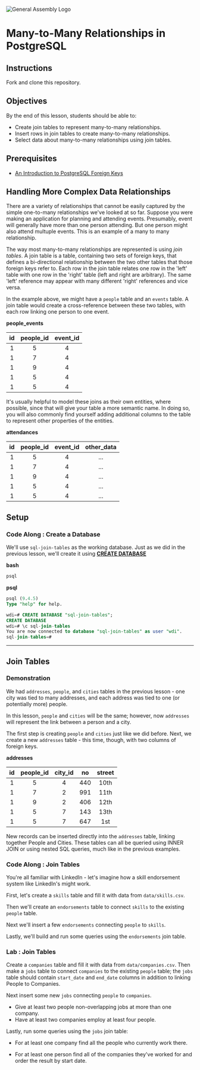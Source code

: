 ![General Assembly Logo](http://i.imgur.com/ke8USTq.png)

# Many-to-Many Relationships in PostgreSQL

## Instructions

Fork and clone this repository.

## Objectives

By the end of this lesson, students should be able to:

-   Create join tables to represent many-to-many relationships.
-   Insert rows in join tables to create many-to-many relationships.
-   Select data about many-to-many relationships using join tables.

## Prerequisites

-   [An Introduction to PostgreSQL Foreign Keys](https://github.com/ga-wdi-boston/sql-references-join)

## Handling More Complex Data Relationships

There are a variety of relationships that cannot be easily captured
 by the simple one-to-many relationships we've looked at so far.
Suppose you were making an application for planning and attending events.
Presumably, event will generally have more than one person attending.
But one person might also attend multuple events.
This is an example of a many to many relationship.

The way most many-to-many relationships are represented is using _join tables_.
A join table is a table, containing two sets of foreign keys,
that defines a bi-directional relationship between the two other tables
that those foreign keys refer to.
Each row in the join table relates one row in the 'left' table
 with one row in the 'right' table (left and right are arbitrary).
The same 'left' reference may appear with many different 'right' references
 and vice versa.

In the example above, we might have a `people` table and an `events` table.
A join table would create a cross-reference between these two tables,
with each row linking one person to one event.

**people_events**

| id | people_id | event_id |
|:--:|:---------:|:--------:|
|  1 |         5 |       4  |
|  1 |         7 |       4  |
|  1 |         9 |       4  |
|  1 |         5 |       4  |
|  1 |         5 |       4  |

It's usually helpful to model these joins
 as their own entities, where possible,
 since that will give your table a more semantic name.
In doing so, you will also commonly find yourself adding additional columns
 to the table to represent other properties of the entities.

**attendances**

| id | people_id | event_id | other_data |
|:--:|:---------:|:--------:|:----------:|
|  1 |         5 |       4  |    ...     |
|  1 |         7 |       4  |    ...     |
|  1 |         9 |       4  |    ...     |
|  1 |         5 |       4  |    ...     |
|  1 |         5 |       4  |    ...     |

## Setup

### Code Along : Create a Database

We'll use `sql-join-tables` as the working database.
Just as we did in the previous lesson, we'll create it using **[CREATE DATABASE](http://www.postgresql.org/docs/9.4/static/sql-createdatabase.html)**

**bash**

```bash
psql
```

**psql**

```sql
psql (9.4.5)
Type "help" for help.

wdi=# CREATE DATABASE "sql-join-tables";
CREATE DATABASE
wdi=# \c sql-join-tables
You are now connected to database "sql-join-tables" as user "wdi".
sql-join-tables=#
```

---

## Join Tables

### Demonstration

We had `addresses`, `people`, and `cities` tables in the previous lesson -
 one city was tied to many addresses, and each address was tied to one
 (or potentially more) people.

In this lesson, `people` and `cities` will be the same;
however, now `addresses` will represent the link between a person and a city.

The first step is creating `people` and `cities` just like we did before.
Next, we create a new `addresses` table -
this time, though, with two columns of foreign keys.

**addresses**

| id | people_id | city_id |  no | street |
|:--:|:---------:|:-------:|:---:|:------:|
|  1 |         5 |      4  | 440 | 10th   |
|  1 |         7 |      2  | 991 | 11th   |
|  1 |         9 |      2  | 406 | 12th   |
|  1 |         5 |      7  | 143 | 13th   |
|  1 |         5 |      7  | 647 | 1st    |

New records can be inserted directly into the `addresses` table,
 linking together People and Cities.
These tables can all be queried using INNER JOIN or using nested SQL queries,
 much like in the previous examples.

### Code Along : Join Tables

You're all familiar with LinkedIn -
let's imagine how a skill endorsement system like LinkedIn's might work.

First, let's create a `skills` table
and fill it with data from `data/skills.csv`.

Then we'll create an `endorsements` table to connect `skills`
to the existing `people` table.

Next we'll insert a few `endorsements` connecting `people` to `skills`.

Lastly, we'll build and run some queries using the `endorsements` join table.

### Lab : Join Tables

Create a `companies` table and fill it with data from `data/companies.csv`.
Then make a `jobs` table to connect `companies` to the existing `people` table;
 the `jobs` table should contain `start_date` and `end_date` columns
 in addition to linking People to Companies.

Next insert some new `jobs` connecting `people` to `companies`.

-   Give at least two people non-overlapping jobs at more than one company.
-   Have at least two companies employ at least four people.

Lastly, run some queries using the `jobs` join table:

-   For at least one company find all the people who currently work there.

-   For at least one person find all of the companies they've worked for
 and order the result by start date.
